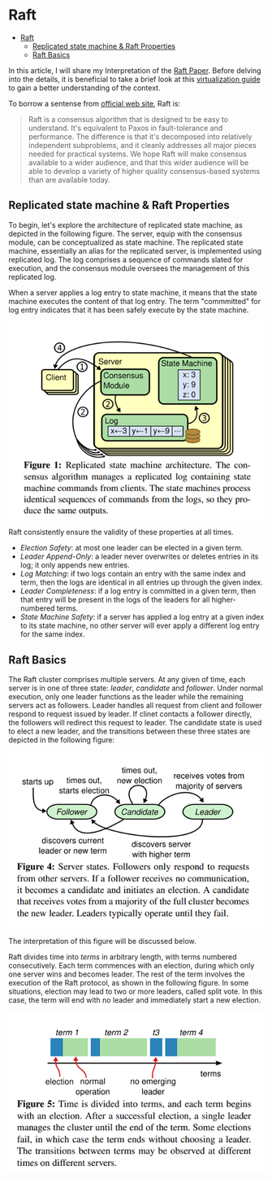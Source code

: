 # Raft

- [Raft](#raft)
  - [Replicated state machine \& Raft Properties](#replicated-state-machine--raft-properties)
  - [Raft Basics](#raft-basics)


In this article, I will share my Interpretation of the [Raft Paper](https://raft.github.io/raft.pdf). Before delving into the details, it is beneficial to take a brief look at this [virtualization guide](http://thesecretlivesofdata.com/raft/) to gain a better understanding of the context. 

To borrow a sentense from [official web site](https://raft.github.io/), Raft is:

> Raft is a consensus algorithm that is designed to be easy to understand. It's equivalent to Paxos in fault-tolerance and performance. The difference is that it's decomposed into relatively independent subproblems, and it cleanly addresses all major pieces needed for practical systems. We hope Raft will make consensus available to a wider audience, and that this wider audience will be able to develop a variety of higher quality consensus-based systems than are available today. 

## Replicated state machine & Raft Properties

To begin, let's explore the architecture of replicated state machine, as depicted in the following figure. The server, equip with the consensus module, can be conceptualized as state machine. The replicated state machine, essentially an alias for the replicated server, is implemented using replicated log. The log comprises a sequence of commands slated for execution, and the consensus module oversees the management of this replicated log.

When a server applies a log entry to state machine, it means that the state machine executes the content of that log entry. The term "commmitted" for log entry indicates that it has been safely execute by the state machine.

![ReplicatedStateMachine](./img/ReplicatedStateMachine.png)

Raft consistently ensure the validity of these properties at all times.

- *Election Safety*: at most one leader can be elected in a given term.
- *Leader Append-Only*: a leader never overwrites or deletes entries in its log; it only appends new entries.
- *Log Matching*: if two logs contain an entry with the same index and term, then the logs are identical in all entries up through the given index.
- *Leader Completeness*: if a log entry is committed in a given term, then that entry will be present in the logs of the leaders for all higher-numbered terms.
- *State Machine Safety*: if a server has applied a log entry at a given index to its state machine, no other server will ever apply a different log entry for the same index.

## Raft Basics

The Raft cluster comprises multiple servers. At any given of time, each server is in one of three state: *leader*, *candidate* and *follower*. Under normal execution, only one leader functions as the leader while the remaining servers act as followers. Leader handles all request from client and follower respond to request issued by leader. If clinet contacts a follower directly, the followers will redirect this request to leader. The candidate state is used to elect a new leader, and the transitions between these three states are depicted in the following figure:

![StateTransitions](./img/StateTransitions.png)

The interpretation of this figure will be discussed below.

Raft divides time into *terms* in arbitrary length, with terms numbered consecutively. Each term commences with an election, during which only one server wins and becomes leader. The rest of the term involves the execution of the Raft protocol, as shown in the following figure. In some situations, election may lead to two or more leaders, called split vote. In this case, the term will end with no leader and immediately start a new election.

![terms](./img/terms.png)





